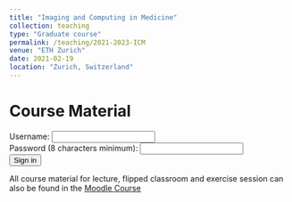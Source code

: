 ```yaml
---
title: "Imaging and Computing in Medicine"
collection: teaching
type: "Graduate course"
permalink: /teaching/2021-2023-ICM
venue: "ETH Zurich"
date: 2021-02-19
location: "Zurich, Switzerland"
---
```



Course Material
======

<div>
  <label for="username">Username:</label>
  <input type="text" id="username" name="username" />
</div>

<div>
  <label for="pass">Password (8 characters minimum):</label>
  <input type="password" id="pass" name="password" minlength="8" required />
</div>

<input type="submit" value="Sign in" />

All course material for lecture, flipped classroom and exercise session can also be found in the [Moodle Course](https://moodle-app2.let.ethz.ch/course/view.php?id=18769)

